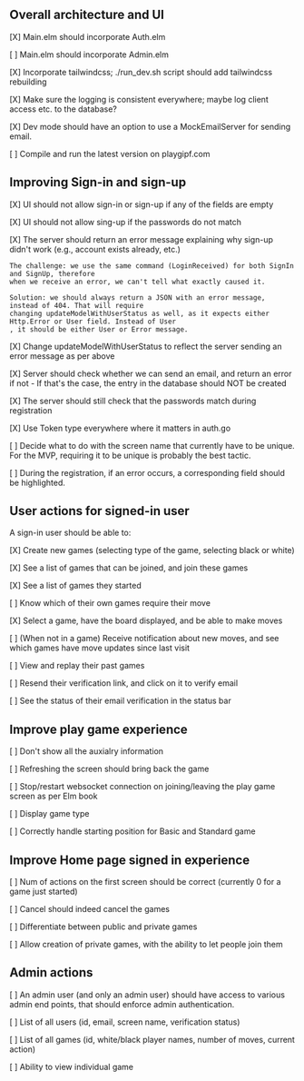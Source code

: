 ## Overall architecture and UI

[X] Main.elm should incorporate Auth.elm 

[ ] Main.elm should incorporate Admin.elm

[X] Incorporate tailwindcss; ./run_dev.sh script should add tailwindcss rebuilding

[X] Make sure the logging is consistent everywhere; maybe log client access etc. to 
    the database?

[X] Dev mode should have an option to use a MockEmailServer for sending email.

[ ] Compile and run the latest version on playgipf.com

## Improving Sign-in and sign-up

[X] UI should not allow sign-in or sign-up if any of the fields are empty

[X] UI should not allow sing-up if the passwords do not match

[X] The server should return an error message explaining why sign-up didn't work 
    (e.g., account exists already, etc.)

    The challenge: we use the same command (LoginReceived) for both SignIn and SignUp, therefore
    when we receive an error, we can't tell what exactly caused it.

    Solution: we should always return a JSON with an error message, instead of 404. That will require
    changing updateModelWithUserStatus as well, as it expects either Http.Error or User field. Instead of User
    , it should be either User or Error message.

[X] Change updateModelWithUserStatus to reflect the server sending an error message as per above

[X] Server should check whether we can send an email, and return an error if not
    - If that's the case, the entry in the database should NOT be created

[X] The server should still check that the passwords match during registration

[X] Use Token type everywhere where it matters in auth.go
 
[ ] Decide what to do with the screen name that currently have to be unique. For the MVP,
    requiring it to be unique is probably the best tactic.

[ ] During the registration, if an error occurs, a corresponding field should be highlighted.

## User actions for signed-in user

A sign-in user should be able to:

[X] Create new games (selecting type of the game, selecting black or white)

[X] See a list of games that can be joined, and join these games

[X] See a list of games they started

[ ] Know which of their own games require their move

[X] Select a game, have the board displayed, and be able to make moves

[ ] (When not in a game) Receive notification about new moves, and see which games have move
    updates since last visit

[ ] View and replay their past games

[ ] Resend their verification link, and click on it to verify email

[ ] See the status of their email verification in the status bar


## Improve play game experience

[ ] Don't show all the auxialry information

[ ] Refreshing the screen should bring back the game

[ ] Stop/restart websocket connection on joining/leaving the play game screen as per Elm book

[ ] Display game type

[ ] Correctly handle starting position for Basic and Standard game


## Improve Home page signed in experience

[ ] Num of actions on the first screen should be correct (currently 0 for a game just started)

[ ] Cancel should indeed cancel the games

[ ] Differentiate between public and private games

[ ] Allow creation of private games, with the ability to let people join them


## Admin actions

[ ] An admin user (and only an admin user) should have access to various admin end points, that should enforce
    admin authentication.

[ ] List of all users (id, email, screen name, verification status)

[ ] List of all games (id, white/black player names, number of moves, current action)

[ ] Ability to view individual game
